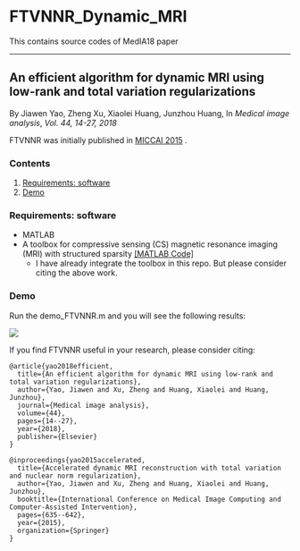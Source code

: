 # FTVNNR_Dynamic_MRI
This contains source codes of MedIA18 paper

---

## An efficient algorithm for dynamic MRI using low-rank and total variation regularizations
By Jiawen Yao, Zheng Xu, Xiaolei Huang, Junzhou Huang, In *Medical image analysis*, *Vol. 44, 14-27, 2018*

FTVNNR was initially published in [MICCAI 2015](https://link.springer.com/chapter/10.1007/978-3-319-24571-3_76) .

### Contents
1. [Requirements: software](#requirements-software)
2. [Demo](#demo)

### Requirements: software

- MATLAB
- A toolbox for compressive sensing (CS) magnetic resonance imaging (MRI) with structured sparsity [[MATLAB Code]](http://web.engr.illinois.edu/~cchen156/SSMRI.html)
  - I have already integrate the toolbox in this repo. But please consider citing the above work.

### Demo
Run the demo_FTVNNR.m and you will see the following results:

![](data/imgs/gt.png) 



If you find FTVNNR useful in your research, please consider citing:

    @article{yao2018efficient,
      title={An efficient algorithm for dynamic MRI using low-rank and total variation regularizations},
      author={Yao, Jiawen and Xu, Zheng and Huang, Xiaolei and Huang, Junzhou},
      journal={Medical image analysis},
      volume={44},
      pages={14--27},
      year={2018},
      publisher={Elsevier}
    }
    
    @inproceedings{yao2015accelerated,
      title={Accelerated dynamic MRI reconstruction with total variation and nuclear norm regularization},
      author={Yao, Jiawen and Xu, Zheng and Huang, Xiaolei and Huang, Junzhou},
      booktitle={International Conference on Medical Image Computing and Computer-Assisted Intervention},
      pages={635--642},
      year={2015},
      organization={Springer}
    }
